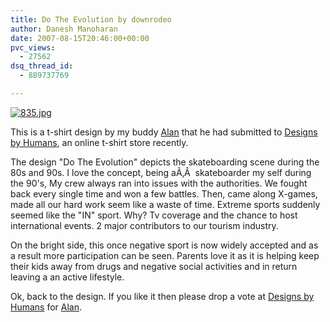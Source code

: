 ```yaml
---
title: Do The Evolution by downrodeo
author: Danesh Manoharan
date: 2007-08-15T20:46:00+00:00
pvc_views:
  - 27562
dsq_thread_id:
  - 889737769

---
```

[![835.jpg][1]][2]

This is a t-shirt design by my buddy [Alan][3] that he had submitted to [Designs by Humans][4], an online t-shirt store recently.

The design "Do The Evolution" depicts the skateboarding scene during the 80s and 90s. I love the concept, being aÃ‚Â  skateboarder my self during the 90's, My crew always ran into issues with the authorities. We fought back every single time and won a few battles. Then, came along X-games, made all our hard work seem like a waste of time. Extreme sports suddenly seemed like the "IN" sport. Why? Tv coverage and the chance to host international events. 2 major contributors to our tourism industry.

On the bright side, this once negative sport is now widely accepted and as a result more participation can be seen. Parents love it as it is helping keep their kids away from drugs and negative social activities and in return leaving a an active lifestyle.

Ok, back to the design. If you like it then please drop a vote at [Designs by Humans][4] for [Alan][3].

 [1]: /wp-content/uploads/2007/08/835.jpg
 [2]: /wp-content/uploads/2007/08/835.jpg "835.jpg"
 [3]: http://alanbernard.com/
 [4]: http://www.designbyhumans.com/vote/detail/835